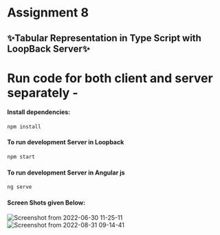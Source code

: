 # Assignment 8

## ✨Tabular Representation in Type Script with LoopBack Server✨

# Run code for both client and server separately -

#### Install dependencies:

```sh
npm install
```

#### To run development Server in Loopback

```sh
npm start
```

#### To run development Server in Angular js

```sh
ng serve
```

#### Screen Shots given Below:

![Screenshot from 2022-06-30 11-25-11](https://user-images.githubusercontent.com/107537420/176603820-a125cbac-6413-416a-b992-8604cf2cdc46.png)
![Screenshot from 2022-08-31 09-14-41](https://user-images.githubusercontent.com/107537420/187588419-a5fec8ee-1fa4-495a-a11b-1f9c12949d31.png)

